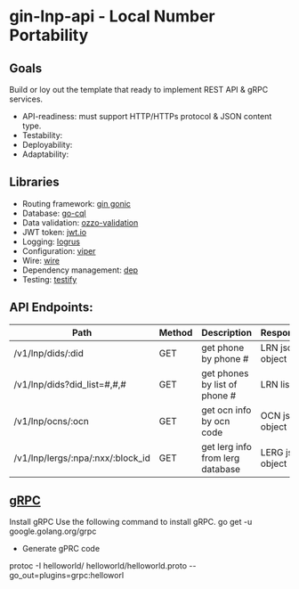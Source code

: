 # gin-lnp-api - Local Number Portability

## Goals

Build or loy out the template that ready to implement REST API & gRPC services.

* API-readiness: must support HTTP/HTTPs protocol & JSON content type.
* Testability:
* Deployability:
* Adaptability:

## Libraries

* Routing framework: [gin gonic](https://github.com/gin-gonic/gin)
* Database: [go-cql](https://github.com/gocql/gocql)
* Data validation: [ozzo-validation](https://github.com/go-ozzo/ozzo-validation)
* JWT token: [jwt.io](https://github.com/gbrlsnchs/jwt)
* Logging: [logrus](https://github.com/sirupsen/logrus)
* Configuration: [viper](https://github.com/spf13/viper)
* Wire: [wire](https://github.com/google/go-cloud/tree/master/wire)
* Dependency management: [dep](https://github.com/golang/dep)
* Testing: [testify](https://github.com/stretchr/testify)


## API Endpoints:

| Path                               | Method | Description                        | Response          |Done|
|------------------------------------|--------|------------------------------------|-------------------|----|
| /v1/lnp/dids/:did                  | GET    | get phone by phone #               | LRN json object   | Y  |
| /v1/lnp/dids?did_list=#,#,#        | GET    | get phones by list of phone #      | LRN list          | Y  |
| /v1/lnp/ocns/:ocn                  | GET    | get ocn info by ocn code           | OCN json object   | Y  |
| /v1/lnp/lergs/:npa/:nxx/:block_id  | GET    | get lerg info from lerg database   | LERG json object  | Y  |



## [gRPC](https://grpc.io/)

Install gRPC
Use the following command to install gRPC.
go get -u google.golang.org/grpc

* Generate gPRC code

protoc -I helloworld/ helloworld/helloworld.proto --go_out=plugins=grpc:helloworl

